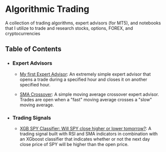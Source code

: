 # Algorithmic Trading
A collection of trading algorithms, expert advisors (for MT5), and notebooks that I utilize to trade and research stocks, options, FOREX, and cryptocurrencies

## Table of Contents

- ### Expert Advisors
  - [My first Expert Advisor](https://github.com/jingle77/Algorithmic-Trading/blob/main/Expert%20Advisors/My_First_EA.mq5): An extremely simple expert advisor that opens a trade during a specified hour and closes it on another specified hour.
  
  - [SMA Crossover](https://github.com/jingle77/Algorithmic-Trading/blob/main/Expert%20Advisors/MA_Crossover.mq5): A simple moving average crossover expert advisor. Trades are open when a "fast" moving average crosses a "slow" moving average.

- ### Trading Signals
  - [XGB SPY Classifier: Will SPY close higher or lower tomorrow?](https://github.com/jingle77/Algorithmic-Trading/blob/main/Trading%20Signals/SPY_STRAT_UP_OR_DOWN.ipynb): A trading signal built with RSI and SMA indicators in combination with an XGboost classifier that indicates whether or not the next day close price of SPY will be higher than the open price.

